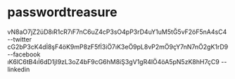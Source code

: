 # passwordtreasure

vN8aO7jZ2üD8ıR1cR7ıF7nC6uZ4cP3sO4pP3rD4uY1uM5tĞ5vF2öF5nA4sC4  --twitter   
cG2bP3cK4dİ8şF4öK9mP8zF5fİ3iÖ7ıK3eÖ9pL8vP2mÖ9çY7nN7nÖ2gK1rD9  --facebook   
ıK6lC6tB4ıİ6dD1jI9zL3oZ4bF9cG6hM8iŞ3gV1gR4lÖ4öA5pN5zK8hH7çC9  --linkedin  
